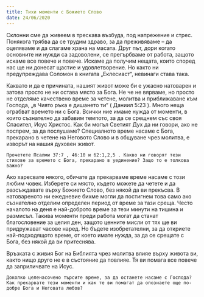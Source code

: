 ```yaml
---
title: Тихи моменти с Божието Слово
date: 24/06/2020
---
```


Склонни сме да живеем в трескава възбуда, под напрежение и стрес. Понякога трябва да се трудим здраво, за да преживяваме – да оцеляваме и да слагаме храна на масата. Друг път, дори когато основните ни нужди са задоволени, се прегърбваме от работа, защото искаме все повече и повече. Искаме да получим нещата, които според нас ще ни донесат щастие и удовлетворение. Но както ни предупреждава Соломон в книгата „Еклесиаст“, невинаги става така.

Каквато и да е причината, нашият живот може би е ужасно натоварен и затова просто не ни остава място за Бога. Не че не вярваме, но просто не отделяме качествено време за четене, молитва и приближаване към Господа, „в Чиято ръка е дишането ти“ ( Даниил 5:23 ). Много неща ограбват времето ни с Бога. Всички ние имаме нужда от моменти, в които съзнателно да забавим темпото, за да се срещнем със своя Спасител, Исус Христос. Как би могъл Светият Дух да ни говори, ако не поспрем, за да послушаме? Специалното време насаме с Бога, прекарано в четене на Неговото Слово и в общуване чрез молитва, е изворът на нашия духовен живот.

`Прочетете Псалми 37:7 , 46:10 и 62:1,2,5 . Какво ни говорят тези стихове за времето с Бога, прекарано в уединение? Защо то е толкова важно?`

Ако харесвате някого, обичате да прекарваме време насаме с този любим човек. Изберете си място, където можете да четете и да разсъждавате върху Божието Слово, без някой да ви прекъсва. В натовареното ни ежедневие бихме могли да постигнем това само ако съзнателно отделим определен период от време за тази среща. Често началото на деня е най-доброто време за тези минути на тишина и размисъл. Такива моменти преди работа могат да станат благословение за целия ден, защото ценните мисли от тях ще ви придружават часове наред. Но бъдете изобретателни, за да откриете най-подходящото време, от което имате нужда, за да се срещате с Бога, без някой да ви притеснява.

Връзката с живия Бог на Библията чрез молитва влияе върху живота ви, както нищо друго не е в състояние да повлияе. Тя ви помага все повече да заприличвате на Исус.

`Доколко целенасочено търсите време, за да останете насаме с Господа? Как прекарвате тези моменти и как те ви помагат да опознаете още по-добре Бога и Неговата любов?`